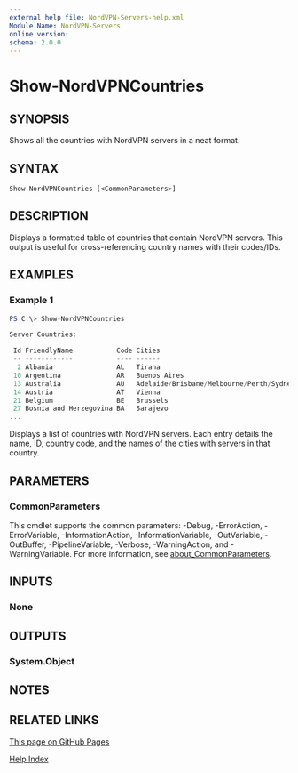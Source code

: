 ```yaml
---
external help file: NordVPN-Servers-help.xml
Module Name: NordVPN-Servers
online version:
schema: 2.0.0
---
```


# Show-NordVPNCountries

## SYNOPSIS
Shows all the countries with NordVPN servers in a neat format.

## SYNTAX

```
Show-NordVPNCountries [<CommonParameters>]
```

## DESCRIPTION
Displays a formatted table of countries that contain NordVPN servers. This
output is useful for cross-referencing country names with their codes/IDs.

## EXAMPLES

### Example 1
```powershell
PS C:\> Show-NordVPNCountries

Server Countries:

 Id FriendlyName           Code Cities
 -- ------------           ---- ------
  2 Albania                AL   Tirana
 10 Argentina              AR   Buenos Aires
 13 Australia              AU   Adelaide/Brisbane/Melbourne/Perth/Sydney
 14 Austria                AT   Vienna
 21 Belgium                BE   Brussels
 27 Bosnia and Herzegovina BA   Sarajevo
...
```

Displays a list of countries with NordVPN servers. Each entry details the name,
ID, country code, and the names of the cities with servers in that country.

## PARAMETERS

### CommonParameters
This cmdlet supports the common parameters: -Debug, -ErrorAction, -ErrorVariable, -InformationAction, -InformationVariable, -OutVariable, -OutBuffer, -PipelineVariable, -Verbose, -WarningAction, and -WarningVariable. For more information, see [about_CommonParameters](http://go.microsoft.com/fwlink/?LinkID=113216).

## INPUTS

### None

## OUTPUTS

### System.Object
## NOTES

## RELATED LINKS

[This page on GitHub Pages](https://thefreeman193.github.io/NordVPN-Servers/Show-NordVPNCountries.md)

[Help Index](./HELPINDEX.md)
